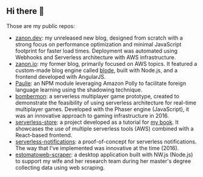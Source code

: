 ## Hi there 👋

Those are my public repos:

- [zanon.dev](https://github.com/diegozanon/zanon.dev): my unreleased new blog, designed from scratch with a strong focus on performance optimization and minimal JavaScript footprint for faster load times. Deployment was automated using Webhooks and Serverless architecture with AWS infrastructure.
- [zanon.io](https://github.com/diegozanon/zanon.io): my former blog, primarily focused on AWS topics. It featured a custom-made blog engine called [blode](https://github.com/diegozanon/blode), built with Node.js, and a frontend developed with AngularJS.
- [Paulie](https://github.com/diegozanon/paulie): an NPM module leveraging Amazon Polly to facilitate foreign language learning using the shadowing technique.
- [bombermon](https://github.com/diegozanon/bombermon): a serverless multiplayer game prototype, created to demonstrate the feasibility of using serverless architecture for real-time multiplayer games. Developed with the Phaser engine (JavaScript), it was an innovative approach to gaming infrastructure in 2016.
- [serverless-store](https://github.com/diegozanon/serverless-store): a project developed as a tutorial for [my book](https://www.packtpub.com/en-us/product/building-serverless-web-applications-9781787123076). It showcases the use of multiple serverless tools (AWS) combined with a React-based frontend.
- [serverless-notifications](https://github.com/diegozanon/serverless-notifications): a proof-of-concept for serverless notifications. The way that I've implemented was innovative at the time (2016).
- [estomatoweb-scraper](estomatoweb-scraper): a desktop application built with NW.js (Node.js) to support my wife and her research team during her master's degree collecting data using web scraping.
